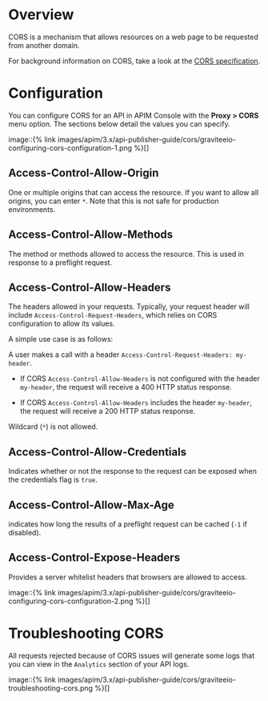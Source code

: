 # Overview

CORS is a mechanism that allows resources on a web page to be requested
from another domain.

For background information on CORS, take a look at the [CORS
specification](https://www.w3.org/TR/cors).

# Configuration

You can configure CORS for an API in APIM Console with the **Proxy &gt;
CORS** menu option. The sections below detail the values you can
specify.

image::{% link
images/apim/3.x/api-publisher-guide/cors/graviteeio-configuring-cors-configuration-1.png
%}\[\]

## Access-Control-Allow-Origin

One or multiple origins that can access the resource. If you want to
allow all origins, you can enter `*`. Note that this is not safe for
production environments.

## Access-Control-Allow-Methods

The method or methods allowed to access the resource. This is used in
response to a preflight request.

## Access-Control-Allow-Headers

The headers allowed in your requests. Typically, your request header
will include `Access-Control-Request-Headers`, which relies on CORS
configuration to allow its values.

A simple use case is as follows:

A user makes a call with a header
`Access-Control-Request-Headers: my-header`.

-   If CORS `Access-Control-Allow-Headers` is not configured with the
    header `my-header`, the request will receive a 400 HTTP status
    response.

-   If CORS `Access-Control-Allow-Headers` includes the header
    `my-header`, the request will receive a 200 HTTP status response.

Wildcard (`*`) is not allowed.

## Access-Control-Allow-Credentials

Indicates whether or not the response to the request can be exposed when
the credentials flag is `true`.

## Access-Control-Allow-Max-Age

indicates how long the results of a preflight request can be cached
(`-1` if disabled).

## Access-Control-Expose-Headers

Provides a server whitelist headers that browsers are allowed to access.

image::{% link
images/apim/3.x/api-publisher-guide/cors/graviteeio-configuring-cors-configuration-2.png
%}\[\]

# Troubleshooting CORS

All requests rejected because of CORS issues will generate some logs
that you can view in the `Analytics` section of your API logs.

image::{% link
images/apim/3.x/api-publisher-guide/cors/graviteeio-troubleshooting-cors.png
%}\[\]
